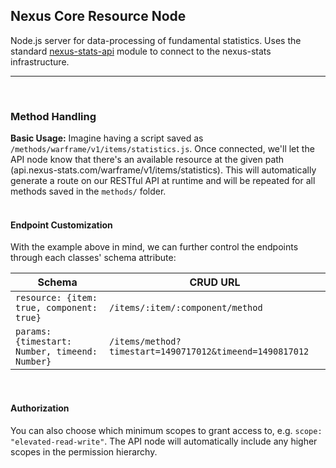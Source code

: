 ## Nexus Core Resource Node
Node.js server for data-processing of fundamental statistics. Uses the standard [nexus-stats-api](https://github.com/Kaptard/nexus-stats-api) module to connect to the nexus-stats infrastructure.
- - - -
<br>

### Method Handling
**Basic Usage:**
Imagine having a script saved as `/methods/warframe/v1/items/statistics.js`. Once connected, we'll let the API node know that there's an available resource at the given path (api.nexus-stats.com/warframe/v1/items/statistics). This will automatically generate a route on our RESTful API at runtime and will be repeated for all methods saved in the `methods/` folder.
<br>
<br>
#### Endpoint Customization
With the example above in mind, we can further control the endpoints through each classes' schema attribute: <br>

Schema  | CRUD URL
------ | ------
`resource: {item: true, component: true}`   | `/items/:item/:component/method` |
`params: {timestart: Number, timeend: Number}` | `/items/method?timestart=1490717012&timeend=1490817012`
<br>

#### Authorization
You can also choose which minimum scopes to grant access to, e.g. `scope: "elevated-read-write"`. The API node will automatically include any higher scopes in the permission hierarchy.
